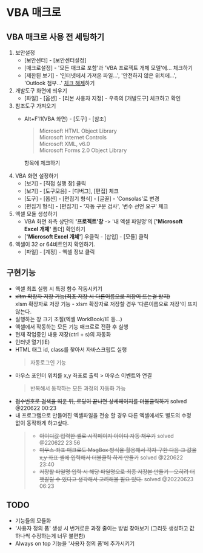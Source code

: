 # VBA 매크로
## VBA 매크로 사용 전 세팅하기
1. 보안설정  
    * [보안센터] - [보안센터설정]  
    * [매크로설정] - '모든 매크로 포함'과 'VBA 프로젝트 개체 모델'에... 체크하기  
    * [제한된 보기] - '인터넷에서 가져온 파일...', '안전하지 않은 위치에...', 'Outlook 첨부...' <u>체크 해제</u>하기  
1. 개발도구 화면에 띄우기  
    * [파일] - [옵션] - [리본 사용자 지정] - 우측의 [개발도구] 체크하고 확인
2. 참조도구 가져오기  
    * Alt+F11(VBA 화면) - [도구] - [참조] 
        > Microsoft HTML Object Library  
        > Microsoft Internet Controls  
        > Microsoft XML, v6.0  
        > Microsoft Forms 2.0 Object Library    

        항목에 체크하기
3. VBA 화면 설정하기  
    * [보기] - [직접 실행 창] 클릭  
    * [보기] - [도구모음] - [디버그], [편집] 체크  
    * [도구] - [옵션] - [편집기 형식] - [글꼴] - 'Consolas'로 변경
    * [편집기 형식] - [편집기] - '자동 구문 검사', '변수 선언 요구' 체크  
4. 엑셀 모듈 생성하기
    - VBA 화면 좌측 상단의 **'프로젝트'창** -> '내 엑셀 파일명'의 [**'Microsoft Excel 개체'** 폴더] 확인하기
    - [**'Microsoft Excel 개체'**] 우클릭 - [삽입] - [모듈] 클릭
5. 엑셀이 32 or 64비트인지 확인하기.
    * [파일] - [계정] - 엑셀 정보 클릭
## 구현기능
* 엑셀 최초 실행 시 특정 함수 작동시키기
* ~~xltm 확장자 저장 기능(최초 저장 시 다른이름으로 저장이 뜨는걸 방지)~~  
    xlsm 확장자로 저장 기능 - xlsm 확장자로 저장할 경우 '다른이름으로 저장'이 뜨지 않는다.
* 실행하는 창 크기 조절(엑셀 WorkBook/IE 등...)
* 엑셀에서 작동하는 모든 기능 매크로로 전환 후 실행
* 현재 작업중인 내용 저장(ctrl + s)의 자동화
* 인터넷 열기(IE)
* HTML 태그 id, class를 찾아서 자바스크립트 실행
    > 자동로그인 기능
* 마우스 포인터 위치를 x,y 좌표로 출력 > 마우스 이벤트와 연결
    > 반복해서 동작하는 모든 과정의 자동화 가능
* ~~접수번호로 검색을 띄운 뒤, 로딩이 끝나면 상세페이지를 더블클릭하기~~ solved @220622 00:23
* 내 프로그램으로 만들어진 엑셀파일을 전송 할 경우 다른 엑셀에서도 별도의 수정 없이 동작하게 하고싶다.  
    > * ~~아이디값 입력한 셀로 시작페이지 아이디 자동 채우기~~ solved @220622 23:56  
    > * ~~마우스 좌표 매크로도 MsgBox 방식을 활용해서 각자 구한 다음 그 값을 x,y 좌표 셀에 입력해서 더블클릭 하게 만들기~~ solved @220622 23:40  
    > * ~~저장할 파일명 입력 시 해당 파일명으로 최종 저장본 만들기 - 오히려 더 햇갈릴 수 있다고 생각해서 고려해볼 필요 있다.~~ solved @20220623 06:23  
## TODO
* 기능들의 모듈화
* '사용자 정의 폼' 생성 시 번거로운 과정 줄이는 방법 찾아보기 (그리듯 생성하고 값 하나씩 수정하는게 너무 불편함)
* Always on top 기능을 '사용자 정의 폼'에 추가시키기
